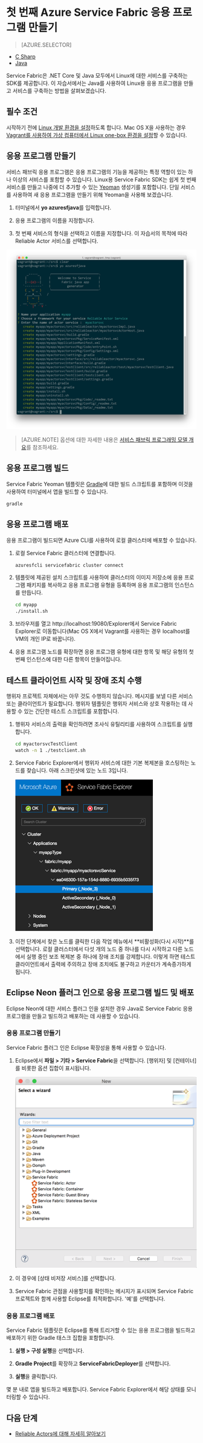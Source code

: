 <properties
   pageTitle="Java로 Linux에 대한 첫 번째 Service Fabric 응용 프로그램 만들기 | Microsoft Azure"
   description="Java를 사용하여 Service Fabric 응용 프로그램 만들기 및 배포"
   services="service-fabric"
   documentationCenter="java"
   authors="seanmck"
   manager="timlt"
   editor=""/>

<tags
   ms.service="service-fabric"
   ms.devlang="java"
   ms.topic="hero-article"
   ms.tgt_pltfrm="NA"
   ms.workload="NA"
   ms.date="09/28/2016"
   ms.author="seanmck"/>


# 첫 번째 Azure Service Fabric 응용 프로그램 만들기

> [AZURE.SELECTOR]
- [C Sharp](service-fabric-create-your-first-application-in-visual-studio.md)
- [Java](service-fabric-create-your-first-linux-application-with-java.md)

Service Fabric은 .NET Core 및 Java 모두에서 Linux에 대한 서비스를 구축하는 SDK를 제공합니다. 이 자습서에서는 Java를 사용하여 Linux용 응용 프로그램을 만들고 서비스를 구축하는 방법을 살펴보겠습니다.

## 필수 조건

시작하기 전에 [Linux 개발 환경을 설정](service-fabric-get-started-linux.md)하도록 합니다. Mac OS X을 사용하는 경우 [Vagrant를 사용하여 가상 컴퓨터에서 Linux one-box 환경을 설정](service-fabric-get-started-mac.md)할 수 있습니다.

## 응용 프로그램 만들기

서비스 패브릭 응용 프로그램은 응용 프로그램의 기능을 제공하는 특정 역할이 있는 하나 이상의 서비스를 포함할 수 있습니다. Linux용 Service Fabric SDK는 쉽게 첫 번째 서비스를 만들고 나중에 더 추가할 수 있는 [Yeoman](http://yeoman.io/) 생성기를 포함합니다. 단일 서비스를 사용하여 새 응용 프로그램을 만들기 위해 Yeoman을 사용해 보겠습니다.

1. 터미널에서 **yo azuresfjava**를 입력합니다.

2. 응용 프로그램의 이름을 지정합니다.

3. 첫 번째 서비스의 형식을 선택하고 이름을 지정합니다. 이 자습서의 목적에 따라 Reliable Actor 서비스를 선택합니다.

  ![Java용 Service Fabric Yeoman 생성기][sf-yeoman]

>[AZURE.NOTE] 옵션에 대한 자세한 내용은 [서비스 패브릭 프로그래밍 모델 개요](service-fabric-choose-framework.md)를 참조하세요.

## 응용 프로그램 빌드

Service Fabric Yeoman 템플릿은 [Gradle](https://gradle.org/)에 대한 빌드 스크립트를 포함하며 이것을 사용하여 터미널에서 앱을 빌드할 수 있습니다.

  ```bash
  gradle
  ```

## 응용 프로그램 배포

응용 프로그램이 빌드되면 Azure CLI를 사용하여 로컬 클러스터에 배포할 수 있습니다.

1. 로컬 Service Fabric 클러스터에 연결합니다.

    ```bash
    azuresfcli servicefabric cluster connect
    ```

2. 템플릿에 제공된 설치 스크립트를 사용하여 클러스터의 이미지 저장소에 응용 프로그램 패키지를 복사하고 응용 프로그램 유형을 등록하며 응용 프로그램의 인스턴스를 만듭니다.

    ```bash
    cd myapp
    ./install.sh
    ```

3. 브라우저를 열고 http://localhost:19080/Explorer에서 Service Fabric Explorer로 이동합니다(Mac OS X에서 Vagrant를 사용하는 경우 localhost를 VM의 개인 IP로 바꿉니다).

4. 응용 프로그램 노드를 확장하면 응용 프로그램 유형에 대한 항목 및 해당 유형의 첫 번째 인스턴스에 대한 다른 항목이 만들어집니다.

## 테스트 클라이언트 시작 및 장애 조치 수행

행위자 프로젝트 자체에서는 아무 것도 수행하지 않습니다. 메시지를 보낼 다른 서비스 또는 클라이언트가 필요합니다. 행위자 템플릿은 행위자 서비스와 상호 작용하는 데 사용할 수 있는 간단한 테스트 스크립트를 포함합니다.

1. 행위자 서비스의 출력을 확인하려면 조사식 유틸리티를 사용하여 스크립트를 실행합니다.

    ```bash
    cd myactorsvcTestClient
    watch -n 1 ./testclient.sh
    ```

2. Service Fabric Explorer에서 행위자 서비스에 대한 기본 복제본을 호스팅하는 노드를 찾습니다. 아래 스크린샷에 있는 노드 3입니다.

    ![Service Fabric Explorer에서 기본 복제본 찾기][sfx-primary]

3. 이전 단계에서 찾은 노드를 클릭한 다음 작업 메뉴에서 **비활성화(다시 시작)**를 선택합니다. 로컬 클러스터에서 다섯 개의 노드 중 하나를 다시 시작하고 다른 노드에서 실행 중인 보조 복제본 중 하나에 장애 조치를 강제합니다. 이렇게 하면 테스트 클라이언트에서 출력에 주의하고 장애 조치에도 불구하고 카운터가 계속증가하게 됩니다.

## Eclipse Neon 플러그 인으로 응용 프로그램 빌드 및 배포

Eclipse Neon에 대한 서비스 플러그 인을 설치한 경우 Java로 Service Fabric 응용 프로그램을 만들고 빌드하고 배포하는 데 사용할 수 있습니다.

### 응용 프로그램 만들기

Service Fabric 플러그 인은 Eclipse 확장성을 통해 사용할 수 있습니다.

1. Eclipse에서 **파일 > 기타 > Service Fabric**을 선택합니다. [행위자] 및 [컨테이너]를 비롯한 옵션 집합이 표시됩니다.

    ![Eclipse의 Service Fabric 템플릿][sf-eclipse-templates]

2. 이 경우에 [상태 비저장 서비스]를 선택합니다.

3. Service Fabric 관점을 사용할지를 확인하는 메시지가 표시되며 Service Fabric 프로젝트와 함께 사용할 Eclipse를 최적화합니다. '예'를 선택합니다.

### 응용 프로그램 배포

Service Fabric 템플릿은 Eclipse를 통해 트리거할 수 있는 응용 프로그램을 빌드하고 배포하기 위한 Gradle 태스크 집합을 포함합니다.

1. **실행 > 구성 실행**을 선택합니다.

2. **Gradle Project**를 확장하고 **ServiceFabricDeployer**를 선택합니다.

3. **실행**을 클릭합니다.

몇 분 내로 앱을 빌드하고 배포합니다. Service Fabric Explorer에서 해당 상태를 모니터링할 수 있습니다.

## 다음 단계

- [Reliable Actors에 대해 자세히 알아보기](service-fabric-reliable-actors-introduction.md)

<!-- Images -->
[sf-yeoman]: ./media/service-fabric-create-your-first-linux-application-with-java/sf-yeoman.png
[sfx-primary]: ./media/service-fabric-create-your-first-linux-application-with-java/sfx-primary.png
[sf-eclipse-templates]: ./media/service-fabric-create-your-first-linux-application-with-java/sf-eclipse-templates.png

<!---HONumber=AcomDC_0928_2016-->
